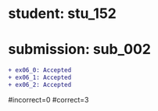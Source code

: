 # student: stu_152
# submission: sub_002

```diff
+ ex06_0: Accepted
+ ex06_1: Accepted
+ ex06_2: Accepted
```
#incorrect=0
#correct=3

